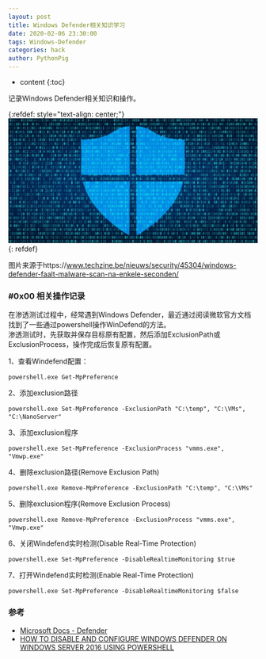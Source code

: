 ```yaml
---
layout: post
title: Windows Defender相关知识学习
date: 2020-02-06 23:30:00
tags: Windows-Defender
categories: hack 
author: PythonPig
---
```

* content
{:toc}

记录Windows Defender相关知识和操作。  

{:refdef: style="text-align: center;"}
![windefend](https://github.com/PythonPig/PythonPig.github.io/blob/master/images/Windows%20Defender相关知识学习/Windows-Defender.jpg?raw=true) 
{: refdef}




图片来源于https://www.techzine.be/nieuws/security/45304/windows-defender-faalt-malware-scan-na-enkele-seconden/  

### \#0x00 相关操作记录
在渗透测试过程中，经常遇到Windows Defender，最近通过阅读微软官方文档找到了一些通过powershell操作WinDefend的方法。  
渗透测试时，先获取并保存目标原有配置，然后添加ExclusionPath或ExclusionProcess，操作完成后恢复原有配置。  

1、查看Windefend配置：  
```
powershell.exe Get-MpPreference
```
2、添加exclusion路径
```
powershell.exe Set-MpPreference -ExclusionPath "C:\temp", "C:\VMs", "C:\NanoServer"
```
3、添加exclusion程序
```
powershell.exe Set-MpPreference -ExclusionProcess "vmms.exe", "Vmwp.exe"
```
4、删除exclusion路径(Remove Exclusion Path) 
```
powershell.exe Remove-MpPreference -ExclusionPath "C:\temp", "C:\VMs"
```
5、删除exclusion程序(Remove Exclusion Process)
```
powershell.exe Remove-MpPreference -ExclusionProcess "vmms.exe", "Vmwp.exe"
```
6、关闭Windefend实时检测(Disable Real-Time Protection)
```
powershell.exe Set-MpPreference -DisableRealtimeMonitoring $true
```
7、打开Windefend实时检测(Enable Real-Time Protection)
```
powershell.exe Set-MpPreference -DisableRealtimeMonitoring $false
```


### 参考
* [Microsoft Docs - Defender](https://docs.microsoft.com/en-us/powershell/module/defender/?view=win10-ps)
* [HOW TO DISABLE AND CONFIGURE WINDOWS DEFENDER ON WINDOWS SERVER 2016 USING POWERSHELL](https://www.thomasmaurer.ch/2016/07/how-to-disable-and-configure-windows-defender-on-windows-server-2016-using-powershell/)  
